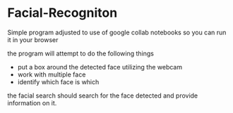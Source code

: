 # Facial-Recogniton

Simple program adjusted to use of google collab notebooks so you can run it in your browser

the program will attempt to do the following things
- put a box around the detected face utilizing the webcam
- work with multiple face
- identify which face is which

the facial search should search for the face detected and provide information on it.
